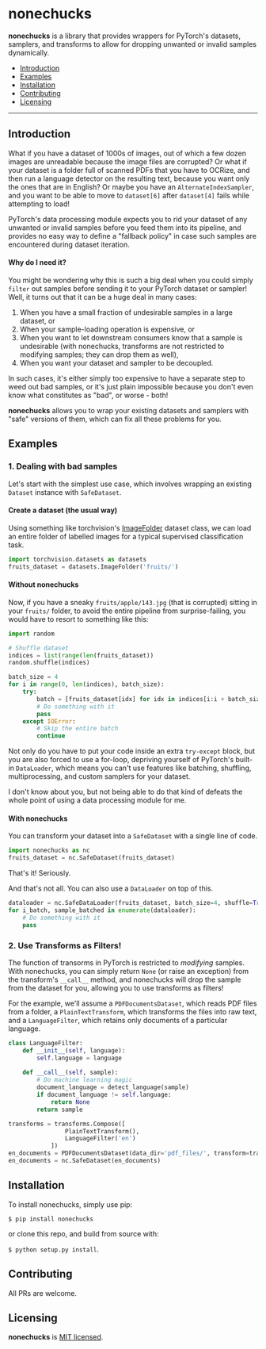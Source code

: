 # nonechucks

**nonechucks** is a library that provides wrappers for PyTorch's datasets, samplers, and transforms to allow for dropping unwanted or invalid samples dynamically.

- [Introduction](#Introduction)
- [Examples](#Examples)
- [Installation](#Installation)
- [Contributing](#Contributing)
- [Licensing](#Licensing)

---


<a name="Introduction"/>

## Introduction
What if you have a dataset of 1000s of images, out of which a few dozen images are unreadable because the image files are corrupted? Or what if your dataset is a folder full of scanned PDFs that you have to OCRize, and then run a language detector on the resulting text, because you want only the ones that are in English? Or maybe you have an `AlternateIndexSampler`, and you want to be able to move to `dataset[6]` after `dataset[4]` fails while attempting to load!

PyTorch's data processing module expects you to rid your dataset of any unwanted or invalid samples before you feed them into its pipeline, and provides no easy way to define a "fallback policy" in case such samples are encountered during dataset iteration.    

#### Why do I need it?
You might be wondering why this is such a big deal when you could simply `filter` out samples before sending it to your PyTorch dataset or sampler! Well, it turns out that it can be a huge deal in many cases:
1. When you have a small fraction of undesirable samples in a large dataset, or
2. When your sample-loading operation is expensive, or
3. When you want to let downstream consumers know that a sample is undesirable (with nonechucks, transforms are not restricted to modifying samples; they can drop them as well),
4. When you want your dataset and sampler to be decoupled.

In such cases, it's either simply too expensive to have a separate step to weed out bad samples, or it's just plain impossible because you don't even know what constitutes as "bad", or worse - both!

**nonechucks** allows you to wrap your existing datasets and samplers with "safe" versions of them, which can fix all these problems for you.



<a name="Examples"/>

## Examples

### 1. Dealing with bad samples
Let's start with the simplest use case, which involves wrapping an existing `Dataset` instance with `SafeDataset`.

#### Create a dataset (the usual way)
Using something like torchvision's <a href='https://pytorch.org/docs/stable/torchvision/datasets.html?highlight=folder#torchvision.datasets.ImageFolder'>ImageFolder</a> dataset class, we can load an entire folder of labelled images for a typical supervised classification task.

```python
import torchvision.datasets as datasets
fruits_dataset = datasets.ImageFolder('fruits/')
```
#### Without nonechucks
Now, if you have a sneaky `fruits/apple/143.jpg` (that is corrupted) sitting in your `fruits/` folder, to avoid the entire pipeline from surprise-failing, you would have to resort to something like this:
```python
import random

# Shuffle dataset
indices = list(range(len(fruits_dataset))
random.shuffle(indices)

batch_size = 4
for i in range(0, len(indices), batch_size):
    try:
        batch = [fruits_dataset[idx] for idx in indices[i:i + batch_size]]
        # Do something with it
        pass
    except IOError:
        # Skip the entire batch
        continue
```
Not only do you have to put your code inside an extra `try-except` block, but you are also forced to use a for-loop, depriving yourself of PyTorch's built-in `DataLoader`, which means you can't use features like batching, shuffling, multiprocessing, and custom samplers for your dataset.

I don't know about you, but not being able to do that kind of defeats the whole point of using a data processing module for me.


#### With nonechucks
You can transform your dataset into a `SafeDataset` with a single line of code.
```python
import nonechucks as nc
fruits_dataset = nc.SafeDataset(fruits_dataset)
```
That's it! Seriously.

And that's not all. You can also use a `DataLoader` on top of this.
```python
dataloader = nc.SafeDataLoader(fruits_dataset, batch_size=4, shuffle=True)
for i_batch, sample_batched in enumerate(dataloader):
    # Do something with it
    pass
```

### 2. Use Transforms as Filters!
The function of transorms in PyTorch is restricted to *modifying* samples. With nonechucks, you can simply return `None` (or raise an exception) from the transform's `__call__` method, and nonechucks will drop the sample from the dataset for you, allowing you to use transforms as filters!

For the example, we'll assume a `PDFDocumentsDataset`, which reads PDF files from a folder, a `PlainTextTransform`, which transforms the files into raw text, and a `LanguageFilter`, which retains only documents of a particular language.
```python
class LanguageFilter:
    def __init__(self, language):
        self.language = language
        
    def __call__(self, sample):
        # Do machine learning magic
        document_language = detect_language(sample)
        if document_language != self.language:
            return None
        return sample

transforms = transforms.Compose([
                PlainTextTransform(),
                LanguageFilter('en')
            ])
en_documents = PDFDocumentsDataset(data_dir='pdf_files/', transform=transforms)
en_documents = nc.SafeDataset(en_documents)
```




<a name="Installation" />

## Installation
To install nonechucks, simply use pip:

`$ pip install nonechucks`

or clone this repo, and build from source with:

`$ python setup.py install`.

<a name="Contributing"/>

## Contributing
All PRs are welcome.

<a name="Licensing"/>

## Licensing

**nonechucks** is [MIT licensed](https://github.com/msamogh/nonechucks/blob/master/LICENSE).

